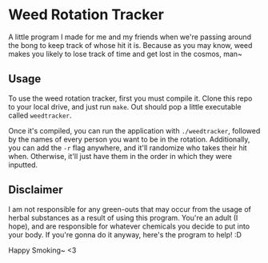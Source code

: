 # Weed Rotation Tracker
A little program I made for me and my friends when we're passing around the
bong to keep track of whose hit it is. Because as you may know, weed makes you
likely to lose track of time and get lost in the cosmos, man~

## Usage
To use the weed rotation tracker, first you must compile it. Clone this repo
to your local drive, and just run `make`. Out should pop a little executable
called `weedtracker`.

Once it's compiled, you can run the application with `./weedtracker`, followed
by the names of every person you want to be in the rotation. Additionally, you
can add the `-r` flag anywhere, and it'll randomize who takes their hit when.
Otherwise, it'll just have them in the order in which they were inputted.

## Disclaimer
I am not responsible for any green-outs that may occur from the usage of herbal
substances as a result of using this program. You're an adult (I hope), and
are responsible for whatever chemicals you decide to put into your body.
If you're gonna do it anyway, here's the program to help! :D

Happy Smoking~ <3
